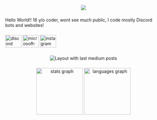 <div align="center">
  <img src="https://profile-counter.glitch.me/actualCoder/count.svg?"  />
</div>

###

<p align="left">Hello World!! 16 y/o coder, wont see much public, I code mostly Discord bots and websites!</p>

###

<div align="left">
  <img src="https://raw.githubusercontent.com/maurodesouza/profile-readme-generator/master/src/assets/icons/social/discord/default.svg" width="52" height="40" alt="discord logo"  />
  <img src="https://raw.githubusercontent.com/maurodesouza/profile-readme-generator/master/src/assets/icons/social/microsoft-outlook/default.svg" width="52" height="40" alt="microsoft-outlook logo"  />
  <img src="https://raw.githubusercontent.com/maurodesouza/profile-readme-generator/master/src/assets/icons/social/instagram/default.svg" width="52" height="40" alt="instagram logo"  />
</div>

###

<div align="center">
  <img src="https://github-read-medium-git-main.pahlevikun.vercel.app/latest?limit=4&username=actualCoder" alt="Layout with last medium posts"  />
</div>

###

<div align="center">
  <img src="https://github-readme-stats.vercel.app/api?username=actualCoder&hide_title=false&hide_rank=false&show_icons=true&include_all_commits=true&count_private=true&disable_animations=false&theme=dracula&locale=en&hide_border=false&order=1" height="150" alt="stats graph"  />
  <img src="https://github-readme-stats.vercel.app/api/top-langs?username=actualCoder&locale=en&hide_title=false&layout=compact&card_width=320&langs_count=5&theme=dracula&hide_border=false&order=2&custom_title=Here%20is%20my%20activity!" height="150" alt="languages graph"  />
</div>

###
